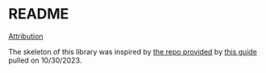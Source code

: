 # README

[Attribution](/docs/ATTRIBUTION.md)

The skeleton of this library was inspired by [the repo provided](/docs/attribution/notionapi/README.md) by [this guide](https://blog.kowalczyk.info/article/4b1f9201181340099b698246857ea98d/using-go-instead-of-bash-for-scripts.html) pulled on 10/30/2023.
